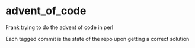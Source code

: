 # advent_of_code
Frank trying to do the advent of code in perl

Each tagged commit is the state of the repo upon getting a correct solution
